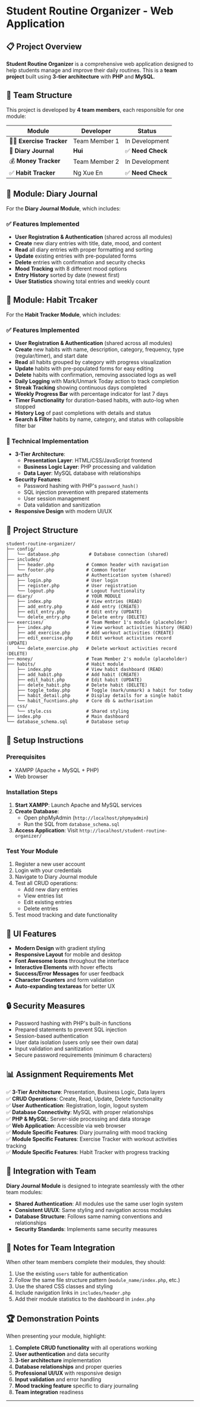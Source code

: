 # Student Routine Organizer - Web Application

## 📋 Project Overview

**Student Routine Organizer** is a comprehensive web application designed to help students manage and improve their daily routines. This is a **team project** built using **3-tier architecture** with **PHP** and **MySQL**.

## 👥 Team Structure

This project is developed by **4 team members**, each responsible for one module:

| Module | Developer | Status |
|--------|-----------|---------|
| 🏃‍♂️ **Exercise Tracker** | Team Member 1 | In Development |
| 📖 **Diary Journal** | **Hui** | ✅ **Need Check** |
| 💰 **Money Tracker** | Team Member 2 | In Development |
| ✅ **Habit Tracker** | Ng Xue En | ✅ **Need Check** |

## 🎯 Module: Diary Journal

For the **Diary Journal Module**, which includes:

### ✅ Features Implemented
- **User Registration & Authentication** (shared across all modules)
- **Create** new diary entries with title, date, mood, and content
- **Read** all diary entries with proper formatting and sorting
- **Update** existing entries with pre-populated forms
- **Delete** entries with confirmation and security checks
- **Mood Tracking** with 8 different mood options
- **Entry History** sorted by date (newest first)
- **User Statistics** showing total entries and weekly count

## 🎯 Module: Habit Trcaker

For the **Habit Tracker Module**, which includes:

### ✅ Features Implemented
- **User Registration & Authentication** (shared across all modules)
- **Create** new habits with name, description, category, frequency, type (regular/timer), and start date
- **Read** all habits grouped by category with progress visualization
- **Update** habits with pre-populated forms for easy editing
- **Delete** habits with confirmation, removing associated logs as well
- **Daily Logging** with Mark/Unmark Today action to track completion
- **Streak Tracking** showing continuous days completed
- **Weekly Progress Bar** with percentage indicator for last 7 days
- **Timer Functionality** for duration-based habits, with auto-log when stopped
- **History Log** of past completions with details and status
- **Search & Filter** habits by name, category, and status with collapsible filter bar



 

### 🔧 Technical Implementation
- **3-Tier Architecture**:
  - **Presentation Layer**: HTML/CSS/JavaScript frontend
  - **Business Logic Layer**: PHP processing and validation
  - **Data Layer**: MySQL database with relationships
- **Security Features**:
  - Password hashing with PHP's `password_hash()`
  - SQL injection prevention with prepared statements
  - User session management
  - Data validation and sanitization
- **Responsive Design** with modern UI/UX

## 📁 Project Structure

```
student-routine-organizer/
├── config/
│   └── database.php           # Database connection (shared)
├── includes/
│   ├── header.php            # Common header with navigation
│   └── footer.php            # Common footer
├── auth/                     # Authentication system (shared)
│   ├── login.php             # User login
│   ├── register.php          # User registration
│   └── logout.php            # Logout functionality
├── diary/                    # YOUR MODULE
│   ├── index.php             # View entries (READ)
│   ├── add_entry.php         # Add entry (CREATE)
│   ├── edit_entry.php        # Edit entry (UPDATE)
│   └── delete_entry.php      # Delete entry (DELETE)
├── exercises/                # Team Member 1's module (placeholder)
│   ├── index.php             # View workout activities history (READ)
│   ├── add_exercise.php      # Add workout activities (CREATE)
│   ├── edit_exercise.php     # Edit workout activities record (UPDATE)
│   └── delete_exercise.php   # Delete workout activities record (DELETE)
├── money/                    # Team Member 2's module (placeholder)
├── habits/                   # Habit module 
│   ├── index.php             # View habit dashboard (READ)
│   ├── add_habit.php         # Add habit (CREATE)
│   ├── edit_habit.php        # Edit habit (UPDATE)
│   ├── delete_habit.php      # Delete habit (DELETE)
│   ├── toggle_today.php      # Toggle (mark/unmark) a habit for today
│   ├── habit_detail.php      # Display details for a single habit
│   └── habit_fucntions.php   # Core db & authorisation
├── css/
│   └── style.css             # Shared styling
├── index.php                 # Main dashboard
└── database_schema.sql       # Database setup
```

## 🚀 Setup Instructions

### Prerequisites
- XAMPP (Apache + MySQL + PHP)
- Web browser

### Installation Steps
1. **Start XAMPP**: Launch Apache and MySQL services
2. **Create Database**: 
   - Open phpMyAdmin (`http://localhost/phpmyadmin`)
   - Run the SQL from `database_schema.sql`
3. **Access Application**: Visit `http://localhost/student-routine-organizer/`

### Test Your Module
1. Register a new user account
2. Login with your credentials
3. Navigate to Diary Journal module
4. Test all CRUD operations:
   - Add new diary entries
   - View entries list
   - Edit existing entries
   - Delete entries
5. Test mood tracking and date functionality

## 🎨 UI Features

- **Modern Design** with gradient styling
- **Responsive Layout** for mobile and desktop
- **Font Awesome Icons** throughout the interface
- **Interactive Elements** with hover effects
- **Success/Error Messages** for user feedback
- **Character Counters** and form validation
- **Auto-expanding textareas** for better UX

## 🔒 Security Measures

- Password hashing with PHP's built-in functions
- Prepared statements to prevent SQL injection
- Session-based authentication
- User data isolation (users only see their own data)
- Input validation and sanitization
- Secure password requirements (minimum 6 characters)

## 📊 Assignment Requirements Met

✅ **3-Tier Architecture**: Presentation, Business Logic, Data layers  
✅ **CRUD Operations**: Create, Read, Update, Delete functionality  
✅ **User Authentication**: Registration, login, logout system  
✅ **Database Connectivity**: MySQL with proper relationships  
✅ **PHP & MySQL**: Server-side processing and data storage  
✅ **Web Application**: Accessible via web browser  
✅ **Module Specific Features**: Diary journaling with mood tracking  
✅ **Module Specific Features**: Exercise Tracker with workout activities tracking  
✅ **Module Specific Features**: Habit Tracker with progress tracking 

## 🤝 Integration with Team

**Diary Journal Module** is designed to integrate seamlessly with the other team modules:

- **Shared Authentication**: All modules use the same user login system
- **Consistent UI/UX**: Same styling and navigation across modules
- **Database Structure**: Follows same naming conventions and relationships
- **Security Standards**: Implements same security measures

## 📝 Notes for Team Integration

When other team members complete their modules, they should:
1. Use the existing `users` table for authentication
2. Follow the same file structure pattern (`module_name/index.php`, etc.)
3. Use the shared CSS classes and styling
4. Include navigation links in `includes/header.php`
5. Add their module statistics to the dashboard in `index.php`

## 🏆 Demonstration Points

When presenting your module, highlight:
1. **Complete CRUD functionality** with all operations working
2. **User authentication** and data security
3. **3-tier architecture** implementation
4. **Database relationships** and proper queries
5. **Professional UI/UX** with responsive design
6. **Input validation** and error handling
7. **Mood tracking feature** specific to diary journaling
8. **Team integration** readiness

---
